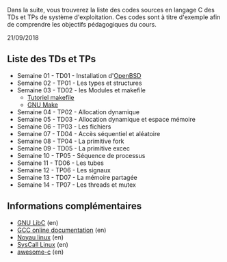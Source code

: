 Dans la suite, vous trouverez la liste des codes sources en langage C des TDs et TPs de système d'exploitation.
Ces codes sont à titre d'exemple afin de comprendre les objectifs pédagogiques du cours.

21/09/2018

## Liste des TDs et TPs

* Semaine 01 - TD01 - Installation d'[OpenBSD](https://www.openbsd.org/faq/index.html)
* Semaine 02 - TP01 - Les types et structures
* Semaine 03 - TD02 - les Modules et makefile
    * [Tutoriel makefile](https://www.grafikart.fr/tutoriels/linux/makefile-953)
    * [GNU Make](https://www.gnu.org/software/make/manual/make.html)
* Semaine 04 - TP02 - Allocation dynamique
* Semaine 05 - TD03 - Allocation dynamique et espace mémoire
* Semaine 06 - TP03 - Les fichiers
* Semaine 07 - TD04 - Accès séquentiel et aléatoire
* Semaine 08 - TP04 - La primitive fork
* Semaine 09 - TD05 - La primitive excec
* Semaine 10 - TP05 - Séquence de processus
* Semaine 11 - TD06 - Les tubes
* Semaine 12 - TP06 - Les signaux
* Semaine 13 - TD07 - La mémoire partagée
* Semaine 14 - TP07 - Les threads et mutex

## Informations complémentaires

* [GNU LibC](https://www.gnu.org/software/libc/manual/html_mono/libc.html) (en)
* [GCC online documentation](https://gcc.gnu.org/onlinedocs/) (en)
* [Noyau linux](https://www.kernel.org/) (en)
* [SysCall Linux](http://syscalls.kernelgrok.com/) (en)
* [awesome-c](https://github.com/aleksandar-todorovic/awesome-c#build-systems) (en)
